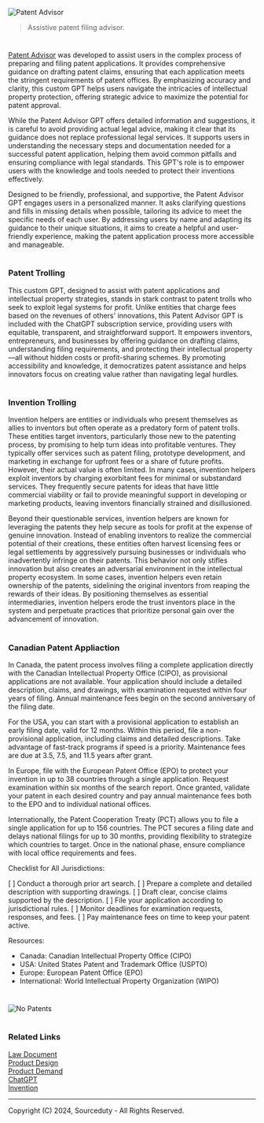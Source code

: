 ![Patent Advisor](https://github.com/user-attachments/assets/0eedb4d2-d82d-4aa3-a705-06d65a3f13a1)

> Assistive patent filing advisor.

#

[Patent Advisor](https://chatgpt.com/g/g-sWMVl5soX-patent-advisor) was developed to assist users in the complex process of preparing and filing patent applications. It provides comprehensive guidance on drafting patent claims, ensuring that each application meets the stringent requirements of patent offices. By emphasizing accuracy and clarity, this custom GPT helps users navigate the intricacies of intellectual property protection, offering strategic advice to maximize the potential for patent approval.

While the Patent Advisor GPT offers detailed information and suggestions, it is careful to avoid providing actual legal advice, making it clear that its guidance does not replace professional legal services. It supports users in understanding the necessary steps and documentation needed for a successful patent application, helping them avoid common pitfalls and ensuring compliance with legal standards. This GPT's role is to empower users with the knowledge and tools needed to protect their inventions effectively.

Designed to be friendly, professional, and supportive, the Patent Advisor GPT engages users in a personalized manner. It asks clarifying questions and fills in missing details when possible, tailoring its advice to meet the specific needs of each user. By addressing users by name and adapting its guidance to their unique situations, it aims to create a helpful and user-friendly experience, making the patent application process more accessible and manageable.

#
### Patent Trolling

This custom GPT, designed to assist with patent applications and intellectual property strategies, stands in stark contrast to patent trolls who seek to exploit legal systems for profit. Unlike entities that charge fees based on the revenues of others' innovations, this Patent Advisor GPT is included with the ChatGPT subscription service, providing users with equitable, transparent, and straightforward support. It empowers inventors, entrepreneurs, and businesses by offering guidance on drafting claims, understanding filing requirements, and protecting their intellectual property—all without hidden costs or profit-sharing schemes. By promoting accessibility and knowledge, it democratizes patent assistance and helps innovators focus on creating value rather than navigating legal hurdles.

#
### Invention Trolling

Invention helpers are entities or individuals who present themselves as allies to inventors but often operate as a predatory form of patent trolls. These entities target inventors, particularly those new to the patenting process, by promising to help turn ideas into profitable ventures. They typically offer services such as patent filing, prototype development, and marketing in exchange for upfront fees or a share of future profits. However, their actual value is often limited. In many cases, invention helpers exploit inventors by charging exorbitant fees for minimal or substandard services. They frequently secure patents for ideas that have little commercial viability or fail to provide meaningful support in developing or marketing products, leaving inventors financially strained and disillusioned.

Beyond their questionable services, invention helpers are known for leveraging the patents they help secure as tools for profit at the expense of genuine innovation. Instead of enabling inventors to realize the commercial potential of their creations, these entities often harvest licensing fees or legal settlements by aggressively pursuing businesses or individuals who inadvertently infringe on their patents. This behavior not only stifles innovation but also creates an adversarial environment in the intellectual property ecosystem. In some cases, invention helpers even retain ownership of the patents, sidelining the original inventors from reaping the rewards of their ideas. By positioning themselves as essential intermediaries, invention helpers erode the trust inventors place in the system and perpetuate practices that prioritize personal gain over the advancement of innovation.

#
### Canadian Patent Appliaction

In Canada, the patent process involves filing a complete application directly with the Canadian Intellectual Property Office (CIPO), as provisional applications are not available. Your application should include a detailed description, claims, and drawings, with examination requested within four years of filing. Annual maintenance fees begin on the second anniversary of the filing date.

For the USA, you can start with a provisional application to establish an early filing date, valid for 12 months. Within this period, file a non-provisional application, including claims and detailed descriptions. Take advantage of fast-track programs if speed is a priority. Maintenance fees are due at 3.5, 7.5, and 11.5 years after grant.

In Europe, file with the European Patent Office (EPO) to protect your invention in up to 38 countries through a single application. Request examination within six months of the search report. Once granted, validate your patent in each desired country and pay annual maintenance fees both to the EPO and to individual national offices.

Internationally, the Patent Cooperation Treaty (PCT) allows you to file a single application for up to 156 countries. The PCT secures a filing date and delays national filings for up to 30 months, providing flexibility to strategize which countries to target. Once in the national phase, ensure compliance with local office requirements and fees.

Checklist for All Jurisdictions:

[ ] Conduct a thorough prior art search.
[ ] Prepare a complete and detailed description with supporting drawings.
[ ] Draft clear, concise claims supported by the description.
[ ] File your application according to jurisdictional rules.
[ ] Monitor deadlines for examination requests, responses, and fees.
[ ] Pay maintenance fees on time to keep your patent active.

Resources:

- Canada: Canadian Intellectual Property Office (CIPO)
- USA: United States Patent and Trademark Office (USPTO)
- Europe: European Patent Office (EPO)
- International: World Intellectual Property Organization (WIPO)
#
![No Patents](https://github.com/user-attachments/assets/7d0c8262-dcd7-4c02-b847-d26386043798)

#
### Related Links

[Law Document](https://chat.openai.com/g/g-uDaJ960Ar-law-document)
<br>
[Product Design](https://github.com/sourceduty/Product_Design)
<br>
[Product Demand](https://github.com/sourceduty/Product_Demand)
<br>
[ChatGPT](https://github.com/sourceduty/ChatGPT)
<br>
[Invention](https://github.com/sourceduty/Invention)

***
Copyright (C) 2024, Sourceduty - All Rights Reserved.
